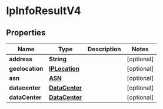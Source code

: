 

# IpInfoResultV4


## Properties

| Name | Type | Description | Notes |
|------------ | ------------- | ------------- | -------------|
|**address** | **String** |  |  [optional] |
|**geolocation** | [**IPLocation**](IPLocation.md) |  |  [optional] |
|**asn** | [**ASN**](ASN.md) |  |  [optional] |
|**datacenter** | [**DataCenter**](DataCenter.md) |  |  [optional] |
|**dataCenter** | [**DataCenter**](DataCenter.md) |  |  [optional] |



